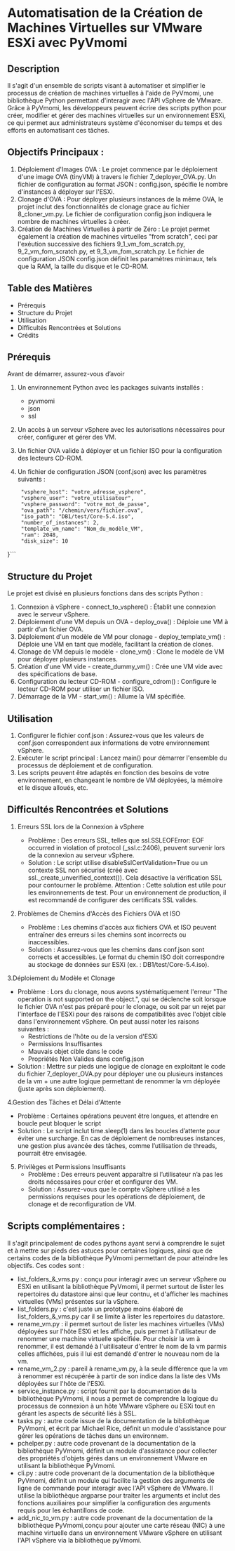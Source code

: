 # Automatisation de la Création de Machines Virtuelles sur VMware ESXi avec PyVmomi

## Description
Il s'agit d'un ensemble de scripts visant à automatiser et simplifier le processus de création de machines virtuelles à l'aide de PyVmomi, une bibliothèque Python permettant d'interagir avec l'API vSphere de VMware. Grâce à PyVmomi, les développeurs peuvent écrire des scripts python pour créer, modifier et gérer des machines virtuelles sur un environnement ESXi, ce qui permet aux administrateurs système d'économiser du temps et des efforts en automatisant ces tâches.

## Objectifs Principaux :
1. Déploiement d'Images OVA :
   Le projet commence par le déploiement d'une image OVA (tinyVM) à travers le fichier 7_deployer_OVA.py. Un fichier de configuration au format JSON : config.json, spécifie le nombre d'instances à déployer sur l'ESXi.
2. Clonage d'OVA :
   Pour déployer plusieurs instances de la même OVA, le projet inclut des fonctionnalités de clonage grace au fichier 8_cloner_vm.py. Le fichier de configuration config.json indiquera le nombre de machines virtuelles à créer.
3. Création de Machines Virtuelles à partir de Zéro :
   Le projet permet également la création de machines virtuelles "from scratch", ceci par l'exéution successive des fichiers 9_1_vm_fom_scratch.py, 9_2_vm_fom_scratch.py, et 9_3_vm_fom_scratch.py. Le fichier de configuration JSON config.json définit les paramètres minimaux, tels que la RAM, la taille du disque et le CD-ROM.


## Table des Matières
* Prérequis
* Structure du Projet
* Utilisation
* Difficultés Rencontrées et Solutions
* Crédits


## Prérequis
Avant de démarrer, assurez-vous d’avoir 
1. Un environnement Python avec les packages suivants installés :
   * pyvmomi
   * json
   * ssl
  
2. Un accès à un serveur vSphere avec les autorisations nécessaires pour créer, configurer et gérer des VM.
3. Un fichier OVA valide à déployer et un fichier ISO pour la configuration des lecteurs CD-ROM.
4. Un fichier de configuration JSON (conf.json) avec les paramètres suivants :
   ``` {
    "vsphere_host": "votre_adresse_vsphere",
    "vsphere_user": "votre_utilisateur",
    "vsphere_password": "votre_mot_de_passe",
    "ova_path": "/chemin/vers/fichier.ova",
    "iso_path": "DB1/test/Core-5.4.iso",
    "number_of_instances": 2,
    "template_vm_name": "Nom_du_modèle_VM",
    "ram": 2048,
    "disk_size": 10
}```

## Structure du Projet
Le projet est divisé en plusieurs fonctions dans des scripts Python :
1. Connexion à vSphere - connect_to_vsphere() : Établit une connexion avec le serveur vSphere.
2. Déploiement d'une VM depuis un OVA - deploy_ova() : Déploie une VM à partir d’un fichier OVA.
3. Déploiement d'un modèle de VM pour clonage - deploy_template_vm() : Déploie une VM en tant que modèle, facilitant la création de clones.
4. Clonage de VM depuis le modèle - clone_vm() : Clone le modèle de VM pour déployer plusieurs instances.
5. Création d'une VM vide - create_dummy_vm() : Crée une VM vide avec des spécifications de base.
6. Configuration du lecteur CD-ROM - configure_cdrom() : Configure le lecteur CD-ROM pour utiliser un fichier ISO.
7. Démarrage de la VM - start_vm() : Allume la VM spécifiée.

## Utilisation
1. Configurer le fichier conf.json : Assurez-vous que les valeurs de conf.json correspondent aux informations de votre environnement vSphere.
2. Exécuter le script principal : Lancez main() pour démarrer l'ensemble du processus de déploiement et de configuration.
3. Les scripts peuvent être adaptés en fonction des besoins de votre environnement, en changeant le nombre de VM déployées, la mémoire et le disque alloués, etc.


## Difficultés Rencontrées et Solutions
1. Erreurs SSL lors de la Connexion à vSphere
   * Problème : Des erreurs SSL, telles que ssl.SSLEOFError: EOF occurred in violation of protocol (_ssl.c:2406), peuvent survenir lors de la connexion au serveur vSphere.
   * Solution : Le script utilise disableSslCertValidation=True ou un contexte SSL non sécurisé (créé avec ssl._create_unverified_context()). Cela désactive la vérification SSL pour contourner le problème. Attention : Cette solution est utile pour les environnements de test. Pour un environnement de production, il est recommandé de configurer des certificats SSL valides.

2. Problèmes de Chemins d'Accès des Fichiers OVA et ISO
   * Problème : Les chemins d'accès aux fichiers OVA et ISO peuvent entraîner des erreurs si les chemins sont incorrects ou inaccessibles.
   * Solution : Assurez-vous que les chemins dans conf.json sont corrects et accessibles. Le format du chemin ISO doit correspondre au stockage de données sur ESXi (ex. : DB1/test/Core-5.4.iso).

3.Déploiement du Modèle et Clonage
   * Problème : Lors du clonage, nous avons systématiquement l'erreur "The operation is not supported on the object.", qui se déclenche soit lorsque le fichier OVA n'est pas préparé pour le clonage, ou soit par un rejet par l'interface de l'ESXi pour des raisons de compatibilités avec l'objet cible dans l'environnement vSphere. On peut aussi noter les raisons suivantes :
     - Restrictions de l'hôte ou de la version d'ESXi
     - Permissions Insuffisantes
     - Mauvais objet cible dans le code
     - Propriétés Non Valides dans config.json
   * Solution : Mettre sur pieds une logigue de clonage en exploitant le code du fichier 7_deployer_OVA.py pour déployer une ou plusieurs instances de la vm + une autre logique permettant de renommer la vm déployée (juste après son déploiement).

4.Gestion des Tâches et Délai d'Attente
   * Problème : Certaines opérations peuvent être longues, et attendre en boucle peut bloquer le script
   * Solution : Le script inclut time.sleep(1) dans les boucles d’attente pour éviter une surcharge. En cas de déploiement de nombreuses instances, une gestion plus avancée des tâches, comme l’utilisation de threads, pourrait être envisagée.

5. Privilèges et Permissions Insuffisants
   * Problème : Des erreurs peuvent apparaître si l’utilisateur n’a pas les droits nécessaires pour créer et configurer des VM.
   * Solution : Assurez-vous que le compte vSphere utilisé a les permissions requises pour les opérations de déploiement, de clonage et de reconfiguration de VM.


## Scripts complémentaires :
Il s'agit principalement de codes pythons ayant servi à comprendre le sujet et à mettre sur pieds des astuces pour certaines logiques, ainsi que de certains codes de la bibliothèque PyVmomi permettant de pour atteindre les objectifs. Ces codes sont : 
* list_folders_&_vms.py : conçu pour interagir avec un serveur vSphere ou ESXi en utilisant la bibliothèque PyVmomi, il permet surtout de lister les repertoires du datastore ainsi que leur contnu, et d'afficher les machines virtuelles (VMs) présentes sur la vSphere.
* list_folders.py : c'est juste un prototype moins élaboré de list_folders_&_vms.py car il se limite à lister les repertoires du datastore.
* rename_vm.py : il permet surtout de lister les machines virtuelles (VMs) déployées sur l'hôte ESXi et les affiche, puis permet à l'utilisateur de renommer une machine virtuelle spécifiée. Pour choisir la vm à renommer, il est demandé à l'uitilisateur d'entrer le nom de la vm parmis celles affichées, puis il lui est demandé d'entrer le nouveau nom de la vm.
* rename_vm_2.py : pareil à rename_vm.py, à la seule différence que la vm à renommer est récupérée à partir de son indice dans la liste des VMs déployées sur l'hôte de l'ESXi.
* service_instance.py : script fournit par la documentation de la bibliothèque PyVmomi, il nous a permet de comprendre la logique du processus de connexion à un hôte VMware vSphere ou ESXi tout en gérant les aspects de sécurité liés à SSL.
* tasks.py : autre code issue de la documentation de la bibliothèque PyVmomi, et écrit par Michael Rice, définit un module d'assistance pour gérer les opérations de tâches dans un environnem.
* pchelper.py : autre code provenant de la documentation de la bibliothèque PyVmomi, définit un module d'assistance pour collecter des propriétés d'objets gérés dans un environnement VMware en utilisant la bibliothèque PyVmomi.
* cli.py : autre code provenant de la documentation de la bibliothèque PyVmomi, définit un module qui facilite la gestion des arguments de ligne de commande pour interagir avec l'API vSphere de VMware. Il utilise la bibliothèque argparse pour traiter les arguments et inclut des fonctions auxiliaires pour simplifier la configuration des arguments requis pour les échantillons de code.
* add_nic_to_vm.py : autre code provenant de la documentation de la bibliothèque PyVmomi,conçu pour ajouter une carte réseau (NIC) à une machine virtuelle dans un environnement VMware vSphere en utilisant l'API vSphere via la bibliothèque pyVmomi.




   


